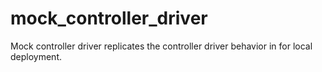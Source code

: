 # mock_controller_driver

Mock controller driver replicates the controller driver behavior in for local deployment.

